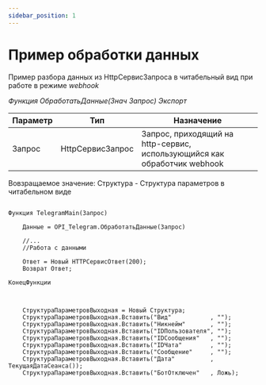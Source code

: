 ```yaml
---
sidebar_position: 1
---
```


# Пример обработки данных
Пример разбора данных из HttpСервисЗапроса в читабельный вид при работе в режиме *webhook*


*Функция ОбработатьДанные(Знач Запрос) Экспорт*

  | Параметр | Тип | Назначение |
  |-|-|-|
  | Запрос | HttpСервисЗапрос | Запрос, приходящий на http-сервис, использующийся как обработчик webhook |
  
  Вовзращаемое значение: Структура - Структура параметров в читабельном виде


```bsl title="HTTP-сервис модуль"
	
Функция TelegramMain(Запрос)

	Данные = OPI_Telegram.ОбработатьДанные(Запрос)
	
	//...
	//Работа с данными
	
	Ответ = Новый HTTPСервисОтвет(200);
	Возврат Ответ;

КонецФункции
	
```

```bsl title="Структура"

	СтруктураПараметровВыходная = Новый Структура;
	СтруктураПараметровВыходная.Вставить("Вид"           , "");
	СтруктураПараметровВыходная.Вставить("Никнейм"       , "");
	СтруктураПараметровВыходная.Вставить("IDПользователя", "");
	СтруктураПараметровВыходная.Вставить("IDСообщения"   , "");
	СтруктураПараметровВыходная.Вставить("IDЧата"        , "");
	СтруктураПараметровВыходная.Вставить("Сообщение"     , "");	
	СтруктураПараметровВыходная.Вставить("Дата"          , ТекущаяДатаСеанса());                                     
	СтруктураПараметровВыходная.Вставить("БотОтключен"   , Ложь);

```
